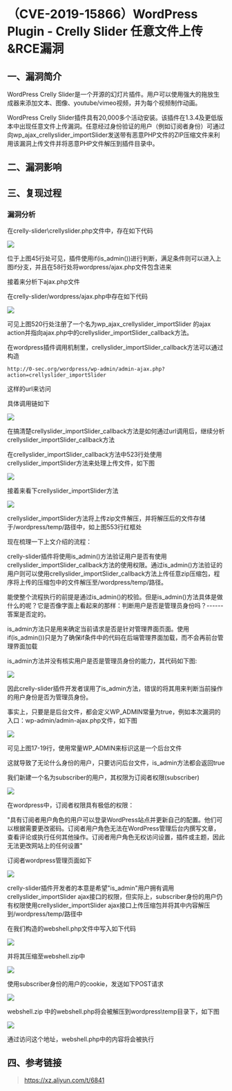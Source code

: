 （CVE-2019-15866）WordPress Plugin - Crelly Slider 任意文件上传&RCE漏洞
=======================================================================

一、漏洞简介
------------

WordPress Crelly
Slider是一个开源的幻灯片插件。用户可以使用强大的拖放生成器来添加文本、图像、youtube/vimeo视频，并为每个视频制作动画。

WordPress Crelly
Slider插件具有20,000多个活动安装。该插件在1.3.4及更低版本中出现任意文件上传漏洞。任意经过身份验证的用户（例如订阅者身份）可通过向wp\_ajax\_crellyslider\_importSlider发送带有恶意PHP文件的ZIP压缩文件来利用该漏洞上传文件并将恶意PHP文件解压到插件目录中。

二、漏洞影响
------------

三、复现过程
------------

### 漏洞分析

在crelly-slider\\crellyslider.php文件中，存在如下代码

![](./resource/(CVE-2019-15866)WordPressPlugin-CrellySlider任意文件上传&RCE漏洞/media/rId25.png)

位于上图45行处可见，插件使用if(is\_admin())进行判断，满足条件则可以进入上图if分支，并且在58行处将wordpress/ajax.php文件包含进来

接着来分析下ajax.php文件

在crelly-slider/wordpress/ajax.php中存在如下代码

![](./resource/(CVE-2019-15866)WordPressPlugin-CrellySlider任意文件上传&RCE漏洞/media/rId26.png)

可见上图520行处注册了一个名为wp\_ajax\_crellyslider\_importSlider 的ajax
action并指向ajax.php中的crellyslider\_importSlider\_callback方法。

在wordpress插件调用机制里，crellyslider\_importSlider\_callback方法可以通过构造

    http://0-sec.org/wordpress/wp-admin/admin-ajax.php?action=crellyslider_importSlider

这样的url来访问

具体调用链如下

![](./resource/(CVE-2019-15866)WordPressPlugin-CrellySlider任意文件上传&RCE漏洞/media/rId27.png)

在搞清楚crellyslider\_importSlider\_callback方法是如何通过url调用后，继续分析crellyslider\_importSlider\_callback方法

在crellyslider\_importSlider\_callback方法中523行处使用crellyslider\_importSlider方法来处理上传文件，如下图

![](./resource/(CVE-2019-15866)WordPressPlugin-CrellySlider任意文件上传&RCE漏洞/media/rId28.png)

接着来看下crellyslider\_importSlider方法

![](./resource/(CVE-2019-15866)WordPressPlugin-CrellySlider任意文件上传&RCE漏洞/media/rId29.png)

crellyslider\_importSlider方法将上传zip文件解压，并将解压后的文件存储于/wordpress/temp/路径中，如上图553行红框处

现在梳理一下上文介绍的流程：

crelly-slider插件将使用is\_admin()方法验证用户是否有使用crellyslider\_importSlider\_callback方法的使用权限。通过is\_admin()方法验证的用户则可以使用crellyslider\_importSlider\_callback方法上传任意zip压缩包，程序将上传的压缩包中的文件解压至/wordpress/temp/路径。

能使整个流程执行的前提是通过is\_admin()的校验。但是is\_admin()方法具体是做什么的呢？它是否像字面上看起来的那样：判断用户是否是管理员身份吗？------答案是否定的。

is\_admin方法只是用来确定当前请求是否是针对管理界面页面。使用if(is\_admin())只是为了确保if条件中的代码在后端管理界面加载，而不会再前台管理界面加载

is\_admin方法并没有核实用户是否是管理员身份的能力，其代码如下图:

![](./resource/(CVE-2019-15866)WordPressPlugin-CrellySlider任意文件上传&RCE漏洞/media/rId30.png)

因此crelly-slider插件开发者误用了is\_admin方法，错误的将其用来判断当前操作的用户身份是否为管理员身份。

事实上，只要是是后台文件，都会定义WP\_ADMIN常量为true，例如本次漏洞的入口：wp-admin/admin-ajax.php文件，如下图

![](./resource/(CVE-2019-15866)WordPressPlugin-CrellySlider任意文件上传&RCE漏洞/media/rId31.png)

可见上图17-19行，使用常量WP\_ADMIN来标识这是一个后台文件

这就导致了无论什么身份的用户，只要访问后台文件，is\_admin方法都会返回true

我们新建一个名为subscriber的用户，其权限为订阅者权限(subscriber)

![](./resource/(CVE-2019-15866)WordPressPlugin-CrellySlider任意文件上传&RCE漏洞/media/rId32.png)

在wordpress中，订阅者权限具有极低的权限：

"具有订阅者用户角色的用户可以登录WordPress站点并更新自己的配置。他们可以根据需要更改密码。订阅者用户角色无法在WordPress管理后台内撰写文章，查看评论或执行任何其他操作。订阅者用户角色无权访问设置，插件或主题，因此无法更改网站上的任何设置"

订阅者wordpress管理页面如下

![](./resource/(CVE-2019-15866)WordPressPlugin-CrellySlider任意文件上传&RCE漏洞/media/rId33.png)

crelly-slider插件开发者的本意是希望"is\_admin"用户拥有调用crellyslider\_importSlider
ajax接口的权限，但实际上，subscriber身份的用户仍有权限使用crellyslider\_importSlider
ajax接口上传压缩包并将其中内容解压到/wordpress/temp/路径中

在我们构造的webshell.php文件中写入如下代码

![](./resource/(CVE-2019-15866)WordPressPlugin-CrellySlider任意文件上传&RCE漏洞/media/rId34.png)

并将其压缩至webshell.zip中

![](./resource/(CVE-2019-15866)WordPressPlugin-CrellySlider任意文件上传&RCE漏洞/media/rId35.png)

使用subscriber身份的用户的cookie，发送如下POST请求

![](./resource/(CVE-2019-15866)WordPressPlugin-CrellySlider任意文件上传&RCE漏洞/media/rId36.png)

webshell.zip 中的webshell.php将会被解压到wordpress\\temp目录下，如下图

![](./resource/(CVE-2019-15866)WordPressPlugin-CrellySlider任意文件上传&RCE漏洞/media/rId37.png)

通过访问这个地址，webshell.php中的内容将会被执行

四、参考链接
------------

> <https://xz.aliyun.com/t/6841>
